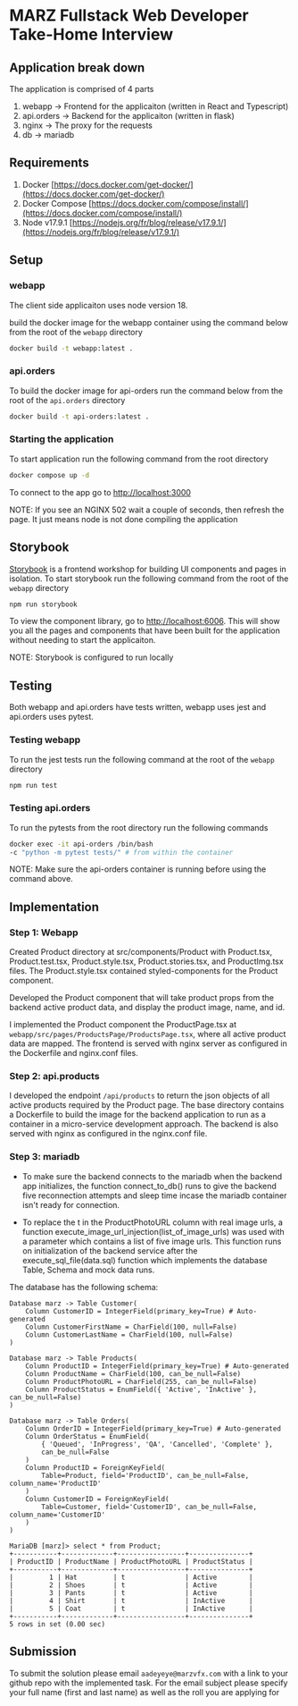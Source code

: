 # MARZ Fullstack Web Developer Take-Home Interview

## Application break down

The application is comprised of 4 parts

1. webapp -> Frontend for the applicaiton (written in React and Typescript)
2. api.orders -> Backend for the applicaiton (written in flask)
3. nginx -> The proxy for the requests
4. db -> mariadb

## Requirements

1. Docker [https://docs.docker.com/get-docker/](https://docs.docker.com/get-docker/)
2. Docker Compose [https://docs.docker.com/compose/install/](https://docs.docker.com/compose/install/)
3. Node v17.9.1 [https://nodejs.org/fr/blog/release/v17.9.1/](https://nodejs.org/fr/blog/release/v17.9.1/)

## Setup

### webapp

The client side applicaiton uses node version 18.

build the docker image for the webapp container using the command below from the root of the `webapp` directory

```Bash
docker build -t webapp:latest .
```

### api.orders

To build the docker image for api-orders run the command below from the root of the `api.orders` directory

```Bash
docker build -t api-orders:latest .
```

### Starting the application

To start application run the following command from the root directory

```Bash
docker compose up -d
```

To connect to the app go to [http://localhost:3000](http://localhost:3000)

NOTE: If you see an NGINX 502 wait a couple of seconds, then refresh the page. It just means node is not done compiling the application

## Storybook

[Storybook](https://storybook.js.org/) is a frontend workshop for building UI components and pages in isolation.
To start storybook run the following command from the root of the `webapp` directory

```Bash
npm run storybook
```

To view the component library, go to [http://localhost:6006](http://localhost:6006). This will show you all the pages and components that have been built for the application without needing to start the applicaiton.

NOTE: Storybook is configured to run locally

## Testing

Both webapp and api.orders have tests written, webapp uses jest and api.orders uses pytest.

### Testing webapp

To run the jest tests run the following command at the root of the `webapp` directory

```Bash
npm run test
```

### Testing api.orders

To run the pytests from the root directory run the following commands

```Bash
docker exec -it api-orders /bin/bash
-c "python -m pytest tests/" # from within the container
```

NOTE: Make sure the api-orders container is running before using the command above.

## Implementation

### Step 1: Webapp

Created Product directory at src/components/Product with Product.tsx, Product.test.tsx, Product.style.tsx, Product.stories.tsx, and ProductImg.tsx files. The Product.style.tsx contained styled-components for the Product component.

Developed the Product component that will take product props from the backend active product data, and display the product image, name, and id.

I implemented the Product component the ProductPage.tsx at `webapp/src/pages/ProductsPage/ProductsPage.tsx`, where all active product data are mapped. The frontend is served with nginx server as configured in the Dockerfile and nginx.conf files.

### Step 2: api.products

I developed the endpoint `/api/products` to return the json objects of all active products required by the Product page. The base directory contains a Dockerfile to build the image for the backend application to run as a container in a micro-service development approach. The backend is also served with nginx as configured in the nginx.conf file.

### Step 3: mariadb

- To make sure the backend connects to the mariadb when the backend app initializes, the function connect_to_db() runs to give the backend five reconnection attempts and sleep time incase the mariadb container isn't ready for connection.

- To replace the t in the ProductPhotoURL column with real image urls, a function execute_image_url_injection(list_of_image_urls) was used with a parameter which contains a list of five image urls. This function runs on initialization of the backend service after the execute_sql_file(data.sql) function which implements the database Table, Schema and mock data runs.

The database has the following schema:

```
Database marz -> Table Customer(
    Column CustomerID = IntegerField(primary_key=True) # Auto-generated
    Column CustomerFirstName = CharField(100, null=False)
    Column CustomerLastName = CharField(100, null=False)
)
```

```
Database marz -> Table Products(
    Column ProductID = IntegerField(primary_key=True) # Auto-generated
    Column ProductName = CharField(100, can_be_null=False)
    Column ProductPhotoURL = CharField(255, can_be_null=False)
    Column ProductStatus = EnumField({ 'Active', 'InActive' }, can_be_null=False)
)
```

```
Database marz -> Table Orders(
    Column OrderID = IntegerField(primary_key=True) # Auto-generated
    Column OrderStatus = EnumField(
        { 'Queued', 'InProgress', 'QA', 'Cancelled', 'Complete' },
        can_be_null=False
    )
    Column ProductID = ForeignKeyField(
        Table=Product, field='ProductID', can_be_null=False, column_name='ProductID'
    )
    Column CustomerID = ForeignKeyField(
        Table=Customer, field='CustomerID', can_be_null=False, column_name='CustomerID'
    )
)

MariaDB [marz]> select * from Product;
+-----------+-------------+-----------------+---------------+
| ProductID | ProductName | ProductPhotoURL | ProductStatus |
+-----------+-------------+-----------------+---------------+
|         1 | Hat         | t               | Active        |
|         2 | Shoes       | t               | Active        |
|         3 | Pants       | t               | Active        |
|         4 | Shirt       | t               | InActive      |
|         5 | Coat        | t               | InActive      |
+-----------+-------------+-----------------+---------------+
5 rows in set (0.00 sec)
```

## Submission

To submit the solution please email `aadeyeye@marzvfx.com` with a link to your github repo with the implemented task. For the email subject please specify your full name (first and last name) as well as the roll you are applying for
